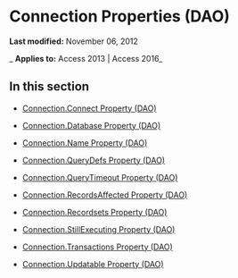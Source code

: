 
# Connection Properties (DAO)

 **Last modified:** November 06, 2012

 _ **Applies to:** Access 2013 | Access 2016_

## In this section


- [Connection.Connect Property (DAO)](58b514a2-91cd-7918-cba5-15d71c2457a6.md)
    
- [Connection.Database Property (DAO)](cf871353-0ea4-f995-6e0e-812af443daf9.md)
    
- [Connection.Name Property (DAO)](5f4a95cd-63a3-aedf-df64-793158b2283d.md)
    
- [Connection.QueryDefs Property (DAO)](b7a8bee1-fd24-32c6-ccba-abf25b879c9e.md)
    
- [Connection.QueryTimeout Property (DAO)](97853412-d5ae-7a71-ccaa-595c68919654.md)
    
- [Connection.RecordsAffected Property (DAO)](abce8e96-9ed4-b162-207f-52605d7af8ee.md)
    
- [Connection.Recordsets Property (DAO)](3f8c8932-d404-ef54-a869-f77dc1325794.md)
    
- [Connection.StillExecuting Property (DAO)](0121f98a-cc23-5b5e-9a75-28307404a9a3.md)
    
- [Connection.Transactions Property (DAO)](8bd72db7-68f6-6974-1ee6-a0a267ce2a94.md)
    
- [Connection.Updatable Property (DAO)](dc3c021e-f6df-c256-b655-8d36317e0b68.md)
    
